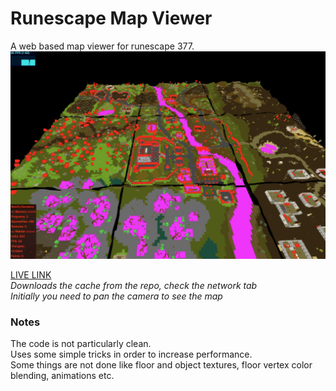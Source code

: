 # Runescape Map Viewer
A web based map viewer for runescape 377.
<br>
![](./screenshot.jpg)

[LIVE LINK](https://aifanatic.github.io/runescape-map-viewer/dist/index.html)
<br>
*Downloads the cache from the repo, check the network tab*
<br>
*Initially you need to pan the camera to see the map*

### Notes
The code is not particularly clean.
<br>
Uses some simple tricks in order to increase performance.
<br>
Some things are not done like floor and object textures, floor vertex color blending, animations etc.